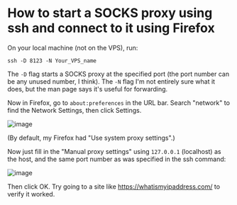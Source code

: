 # How to start a SOCKS proxy using ssh and connect to it using Firefox

On your local machine (not on the VPS), run:

```
ssh -D 8123 -N Your_VPS_name
```

The `-D` flag starts a SOCKS proxy at the specified port (the port number can be any unused number, I think).
The `-N` flag I'm not entirely sure what it does, but the man page says it's useful for forwarding.


Now in Firefox, go to `about:preferences` in the URL bar.
Search "network" to find the Network Settings, then click Settings.

![image](https://user-images.githubusercontent.com/1450515/143175876-aa321b75-a76f-486c-9e57-1c6d7b9b5c69.png)

(By default, my Firefox had "Use system proxy settings".)

Now just fill in the "Manual proxy settings" using `127.0.0.1` (localhost) as the host, and the same port number as was specified in the ssh command:

![image](https://user-images.githubusercontent.com/1450515/143175993-11e39ee9-e014-423f-b547-3704bbd3129c.png)

Then click OK. Try going to a site like https://whatismyipaddress.com/ to verify it worked.
